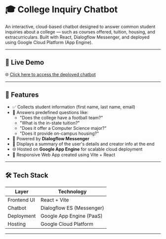 # 🎓 College Inquiry Chatbot

An interactive, cloud-based chatbot designed to answer common student inquiries about a college — such as courses offered, tuition, housing, and extracurriculars. Built with React, Dialogflow Messenger, and deployed using Google Cloud Platform (App Engine).

---

## 🚀 Live Demo

🌐 [Click here to access the deployed chatbot](https://college-inquiry-bot-hdpb.ue.r.appspot.com/)

---

## 📌 Features

- ✅ Collects student information (first name, last name, email)
- 💬 Answers predefined questions like:
  - "Does the college have a football team?"
  - "What is the in-state tuition?"
  - "Does it offer a Computer Science major?"
  - "Does it provide on-campus housing?"
- 🧠 Powered by **Dialogflow Messenger**
- 🧾 Displays a summary of the user's details and creator info at the end
- 🌐 Hosted on **Google App Engine** for scalable cloud deployment
- 🎨 Responsive Web App created using Vite + React

---

## 🛠️ Tech Stack

| Layer         | Technology                |
|---------------|----------------------------|
| Frontend UI   | React + Vite              |
| Chatbot       | Dialogflow ES (Messenger) |
| Deployment    | Google App Engine (PaaS)  |
| Hosting       | Google Cloud Platform     |


---




